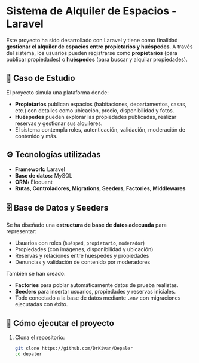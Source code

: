 # Sistema de Alquiler de Espacios - Laravel

Este proyecto ha sido desarrollado con Laravel y tiene como finalidad **gestionar el alquiler de espacios entre propietarios y huéspedes**. A través del sistema, los usuarios pueden registrarse como **propietarios** (para publicar propiedades) o **huéspedes** (para buscar y alquilar propiedades).

## 📘 Caso de Estudio

El proyecto simula una plataforma donde:
- **Propietarios** publican espacios (habitaciones, departamentos, casas, etc.) con detalles como ubicación, precio, disponibilidad y fotos.
- **Huéspedes** pueden explorar las propiedades publicadas, realizar reservas y gestionar sus alquileres.
- El sistema contempla roles, autenticación, validación, moderación de contenido y más.

## ⚙️ Tecnologías utilizadas

- **Framework:** Laravel
- **Base de datos:** MySQL
- **ORM:** Eloquent
- **Rutas, Controladores, Migrations, Seeders, Factories, Middlewares**

## 🗄️ Base de Datos y Seeders

Se ha diseñado una **estructura de base de datos adecuada** para representar:
- Usuarios con roles (`huésped`, `propietario`, `moderador`)
- Propiedades (con imágenes, disponibilidad y ubicación)
- Reservas y relaciones entre huéspedes y propiedades
- Denuncias y validación de contenido por moderadores

También se han creado:
- **Factories** para poblar automáticamente datos de prueba realistas.
- **Seeders** para insertar usuarios, propiedades y reservas iniciales.
- Todo conectado a la base de datos mediante `.env` con migraciones ejecutadas con éxito.

## 🚀 Cómo ejecutar el proyecto

1. Clona el repositorio:
   ```bash
   git clone https://github.com/DrKivan/Depaler
   cd depaler
